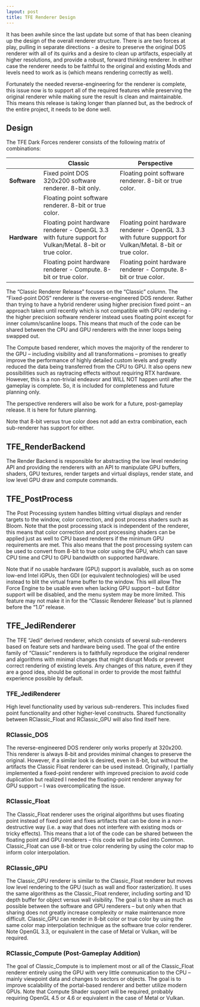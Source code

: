 ```yaml
---
layout: post
title: TFE Renderer Design
---
```


It has been awhile since the last update but some of that has been cleaning up the design of the overall renderer structure. There is are two forces at play, pulling in separate directions - a desire to preserve the original DOS renderer with all of its quirks and a desire to clean up artifacts, especially at higher resolutions, and provide a robust, forward thinking renderer. In either case the renderer needs to be faithful to the original and existing Mods and levels need to work as is (which means rendering correctly as well).

Fortunately the needed reverse-engineering for the renderer is complete, this issue now is to support all of the required features while preserving the original renderer while making sure the result is clean and maintainable. This means this release is taking longer than planned but, as the bedrock of the entire project, it needs to be done well.

## Design
The TFE Dark Forces renderer consists of the following matrix of combinations:

|              | __Classic__                                                                                              | __Perspective__                                                                                           |
|--------------|----------------------------------------------------------------------------------------------------------|-----------------------------------------------------------------------------------------------------------|
| __Software__ | Fixed point DOS 320x200 software renderer. 8-bit only.                                                   | Floating point software renderer. 8-bit or true color.                                                    |
|              | Floating point software renderer. 8-bit or true color.                                                   |                                                                                                           |
| __Hardware__ | Floating point hardware renderer - OpenGL 3.3 with future support for Vulkan/Metal. 8-bit or true color. | Floating point hardware renderer - OpenGL 3.3 with future suppport for Vulkan/Metal. 8-bit or true color. |
|              | Floating point hardware renderer - Compute. 8-bit or true color.                                         | Floating point hardware renderer - Compute. 8-bit or true color.                                          |

The “Classic Renderer Release” focuses on the “Classic” column. The “Fixed-point DOS” renderer is the reverse-engineered DOS renderer. Rather than trying to have a hybrid renderer using higher precision fixed point – an approach taken until recently which is not compatible with GPU rendering - the higher precision software renderer instead uses floating point except for inner column/scanline loops. This means that much of the code can be shared between the CPU and GPU renderers with the inner loops being swapped out.

The Compute based renderer, which moves the majority of the renderer to the GPU – including visibility and all transformations – promises to greatly improve the performance of highly detailed custom levels and greatly reduced the data being transferred from the CPU to GPU. It also opens new possibilities such as raytracing effects without requiring RTX hardware. However, this is a non-trivial endeavor and WILL NOT happen until after the gameplay is complete. So, it is included for completeness and future planning only.

The perspective renderers will also be work for a future, post-gameplay release. It is here for future planning.

Note that 8-bit versus true color does not add an extra combination, each sub-renderer has support for either.

## TFE_RenderBackend
The Render Backend is responsible for abstracting the low level rendering API and providing the renderers with an API to manipulate GPU buffers, shaders, GPU textures, render targets and virtual displays, render state, and low level GPU draw and compute commands.

## TFE_PostProcess
The Post Processing system handles blitting virtual displays and render targets to the window, color correction, and post process shaders such as Bloom. Note that the post processing stack is independent of the renderer, this means that color correction and post processing shaders can be applied just as well to CPU based renderers if the minimum GPU requirements are met. This also means that the post processing system can be used to convert from 8-bit to true color using the GPU, which can save CPU time and CPU to GPU bandwidth on supported hardware.

Note that if no usable hardware (GPU) support is available, such as on some low-end Intel iGPUs, then GDI (or equivalent technologies) will be used instead to blit the virtual frame buffer to the window. This will allow The Force Engine to be usable even when lacking GPU support – but Editor support will be disabled, and the menu system may be more limited. This feature may not make it in for the “Classic Renderer Release” but is planned before the “1.0” release.

## TFE_JediRenderer
The TFE “Jedi” derived renderer, which consists of several sub-renderers based on feature sets and hardware being used. The goal of the entire family of “Classic” renderers is to faithfully reproduce the original renderer and algorithms with minimal changes that might disrupt Mods or prevent correct rendering of existing levels. Any changes of this nature, even if they are a good idea, should be optional in order to provide the most faithful experience possible by default.

### TFE_JediRenderer
High level functionality used by various sub-renderers. This includes fixed point   functionality and other higher-level constructs. Shared functionality between RClassic_Float and RClassic_GPU will also find itself here.

### RClassic_DOS
The reverse-engineered DOS renderer only works properly at 320x200. This renderer is always 8-bit and provides minimal changes to preserve the original. However, if a similar look is desired, even in 8-bit, but without the artifacts the Classic Float renderer can be used instead. Originally, I partially implemented a fixed-point renderer with improved precision to avoid code duplication but realized I needed the floating-point renderer anyway for GPU support – I was overcomplicating the issue.

### RClassic_Float
The Classic_Float renderer uses the original algorithms but uses floating point instead of fixed point and fixes artifacts that can be done in a non-destructive way (i.e. a way that does not interfere with existing mods or tricky effects). This means that a lot of the code can be shared between the floating point and GPU renderers – this code will be pulled into Common. Classic_Float can use 8-bit or true color rendering by using the color map to inform color interpolation.

### RClassic_GPU
The Classic_GPU renderer is similar to the Classic_Float renderer but moves low level rendering to the GPU (such as wall and floor rasterization). It uses the same algorithms as the Classic_Float renderer, including sorting and 1D depth buffer for object versus wall visibility.  The goal is to share as much as possible between the software and GPU renderers – but only when that sharing does not greatly increase complexity or make maintenance more difficult. Classic_GPU can render in 8-bit color or true color by using the same color map interpolation technique as the software true color renderer. Note OpenGL 3.3, or equivalent in the case of Metal or Vulkan, will be required.

### RClassic_Compute (Post-Gameplay Addition)
The goal of Classic_Compute is to implement most or all of the Classic_Float renderer entirely using the GPU with very little communication to the CPU – mainly viewpoint data and changes to sectors or objects. The goal is to improve scalability of the portal-based renderer and better utilize modern GPUs. Note that Compute Shader support will be required, probably requiring OpenGL 4.5 or 4.6 or equivalent in the case of Metal or Vulkan.

